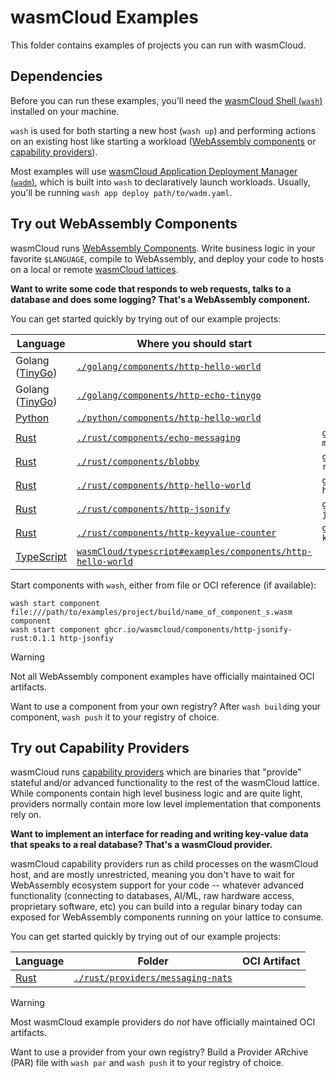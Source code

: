 # wasmCloud Examples

This folder contains examples of projects you can run with wasmCloud.

## Dependencies

Before you can run these examples, you'll need the [wasmCloud Shell (`wash`)][wash] installed on your machine.

`wash` is used for both starting a new host (`wash up`) and performing actions on an existing host like starting a workload ([WebAssembly components][docs-components] or [capability providers][docs-providers]).

Most examples will use [wasmCloud Application Deployment Manager (`wadm`)][wadm], which is built into `wash` to declaratively launch workloads. Usually, you'll be running `wash app deploy path/to/wadm.yaml`.

[wash]: https://wasmcloud.com/docs/cli
[wadm]: https://github.com/wasmCloud/wadm

## Try out WebAssembly Components

wasmCloud runs [WebAssembly Components][docs-components]. Write business logic in your favorite `$LANGUAGE`, compile to WebAssembly, and deploy your code to hosts on a local or remote [wasmCloud lattices][docs-lattice].

**Want to write some code that responds to web requests, talks to a database and does some logging? That's a WebAssembly component.**

You can get started quickly by trying out of our example projects:

| Language                  | Where you should start                                                                 | OCI Artifact                                                    |
|---------------------------|----------------------------------------------------------------------------------------|-----------------------------------------------------------------|
| Golang ([TinyGo][tinygo]) | [`./golang/components/http-hello-world`](./golang/components/http-hello-world)         |                                                                 |
| Golang ([TinyGo][tinygo]) | [`./golang/components/http-echo-tinygo`](./golang/components/http-echo-tinygo)         |                                                                 |
| [Python][python]          | [`./python/components/http-hello-world`](./golang/components/http-hello-world)         |                                                                 |
| [Rust][rust]              | [`./rust/components/echo-messaging`](./rust/components/echo-messaging)               | `ghcr.io/wasmcloud/components/echo-messaging-rust:0.1.0`        |
| [Rust][rust]              | [`./rust/components/blobby`](./rust/components/blobby)                               | `ghcr.io/wasmcloud/components/blobby-rust:0.4.0`                |
| [Rust][rust]              | [`./rust/components/http-hello-world`](./rust/components/http-hello-world)           | `ghcr.io/wasmcloud/components/http-hello-world-rust:0.1.0`      |
| [Rust][rust]              | [`./rust/components/http-jsonify`](./rust/components/http-jsonify)                   | `ghcr.io/wasmcloud/components/http-jsonify-rust:0.1.1`          |
| [Rust][rust]              | [`./rust/components/http-keyvalue-counter`](./rust/components/http-keyvalue-counter) | `ghcr.io/wasmcloud/components/http-keyvalue-counter-rust:0.1.0` |
| [TypeScript][typescript]  | [`wasmCloud/typescript#examples/components/http-hello-world`](https://github.com/wasmCloud/typescript/tree/main/examples/components/http-hello-world) |  |

Start components with `wash`, either from file or OCI reference (if available):

```console
wash start component file:///path/to/examples/project/build/name_of_component_s.wasm component
wash start component ghcr.io/wasmcloud/components/http-jsonify-rust:0.1.1 http-jsonfiy
```

> [!WARNING]
> Not all WebAssembly component examples have officially maintained OCI artifacts.
>
> Want to use a component from your own registry? After `wash build`ing your component, `wash push` it to your registry of choice.

[docs-components]: https://wasmcloud.com/docs/concepts/components
[docs-providers]: https://wasmcloud.com/docs/concepts/providers
[docs-lattice]: https://wasmcloud.com/docs/concepts/lattice
[rust]: https://rust-lang.org
[tinygo]: https://tinygo.org
[python]: https://python.org
[typescript]: https://typescriptlang.org

## Try out Capability Providers

wasmCloud runs [capability providers][docs-providers] which are binaries that "provide" stateful and/or advanced functionality to the rest of the wasmCloud lattice. While components contain high level business logic and are quite light, providers normally contain more low level implementation that components rely on.

**Want to implement an interface for reading and writing key-value data that speaks to a real database? That's a wasmCloud provider.**

wasmCloud capability providers run as child processes on the wasmCloud host, and are mostly unrestricted, meaning you don't have to wait for WebAssembly ecosystem support for your code -- whatever advanced functionality (connecting to databases, AI/ML, raw hardware access, proprietary software, etc) you can build into a regular binary today can exposed for WebAssembly components running on your lattice to consume.

You can get started quickly by trying out of our example projects:

| Language     | Folder                                                               | OCI Artifact |
|--------------|----------------------------------------------------------------------|--------------|
| [Rust][rust] | [`./rust/providers/messaging-nats`](./rust/providers/messaging-nats) |              |

> [!WARNING]
> Most wasmCloud example providers do *not* have officially maintained OCI artifacts.
>
> Want to use a provider from your own registry? Build a Provider ARchive (PAR) file with `wash par` and `wash push` it to your registry of choice.
